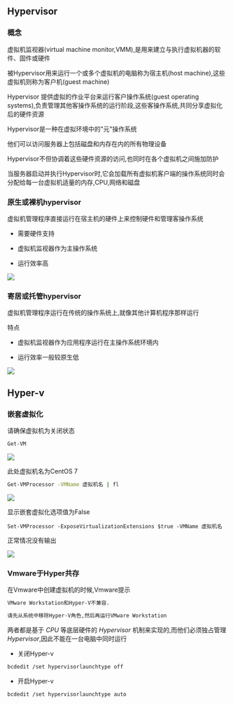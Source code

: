 <!--
 * @Description: 
 * @Version: 1.0
 * @Author: DaLao
 * @Email: dalao_li@163.com
 * @Date: 2021-02-07 14:02:02
 * @LastEditors: DaLao
 * @LastEditTime: 2022-07-01 22:38:29
-->


## Hypervisor


### 概念


虚拟机监视器(virtual machine monitor,VMM),是用来建立与执行虚拟机器的软件、固件或硬件

被Hypervisor用来运行一个或多个虚拟机的电脑称为宿主机(host machine),这些虚拟机则称为客户机(guest machine)

Hypervisor 提供虚拟的作业平台来运行客户操作系统(guest operating systems),负责管理其他客操作系统的运行阶段,这些客操作系统,共同分享虚拟化后的硬件资源

Hypervisor是一种在虚拟环境中的"元"操作系统

他们可以访问服务器上包括磁盘和内存在内的所有物理设备

Hypervisor不但协调着这些硬件资源的访问,也同时在各个虚拟机之间施加防护

当服务器启动并执行Hypervisor时,它会加载所有虚拟机客户端的操作系统同时会分配给每一台虚拟机适量的内存,CPU,网络和磁盘



### 原生或裸机hypervisor


虚拟机管理程序直接运行在宿主机的硬件上来控制硬件和管理客操作系统

- 需要硬件支持

- 虚拟机监视器作为主操作系统

- 运行效率高


![](https://cdn.hurra.ltd/img/20210207190941.png)


### 寄居或托管hypervisor


虚拟机管理程序运行在传统的操作系统上,就像其他计算机程序那样运行

特点

- 虚拟机监视器作为应用程序运行在主操作系统环境内

- 运行效率一般较原生低


![](https://cdn.hurra.ltd/img/20210207191615.png)


## Hyper-v


### 嵌套虚拟化


请确保虚拟机为关闭状态
  
```sh
Get-VM
```
![](https://cdn.hurra.ltd/img/20210207140309.png)

此处虚拟机名为CentOS 7

```sh
Get-VMProcessor -VMName 虚拟机名 | fl
```
![](https://cdn.hurra.ltd/img/20210207140508.png)

显示嵌套虚拟化选项值为False

```
Set-VMProcessor -ExposeVirtualizationExtensions $true -VMName 虚拟机名
```

正常情况没有输出

![](https://cdn.hurra.ltd/img/20210207140853.png)



### Vmware于Hyper共存


在Vmware中创建虚拟机的时候,Vmware提示

```sh
VMware Workstation和Hyper-V不兼容.

请先从系统中移除Hyper-V角色,然后再运行VMware Workstation
```

两者都是基于 $CPU$ 等底层硬件的 $Hypervisor$ 机制来实现的,而他们必须独占管理 $Hypervisor$,因此不能在一台电脑中同时运行


- 关闭Hyper-v

```sh
bcdedit /set hypervisorlaunchtype off
```


- 开启Hyper-v

```sh
bcdedit /set hypervisorlaunchtype auto
```
